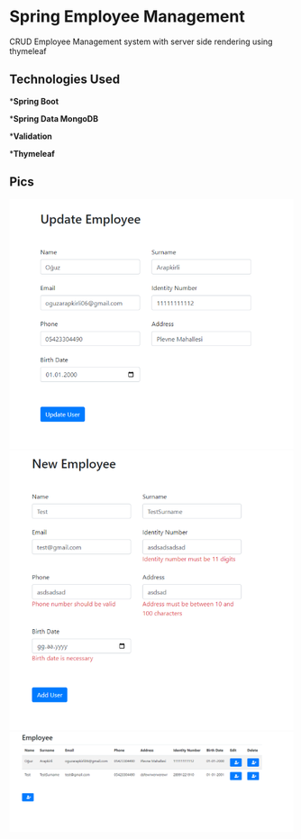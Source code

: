 
# Spring Employee Management

CRUD Employee Management system with server side rendering using thymeleaf


## Technologies Used

***Spring Boot** 

***Spring Data MongoDB**

***Validation**

***Thymeleaf**


  
## Pics
![Screenshot](./pics/1.png)
![Screenshot](./pics/2.png)
![Screenshot](./pics/3.png)


  